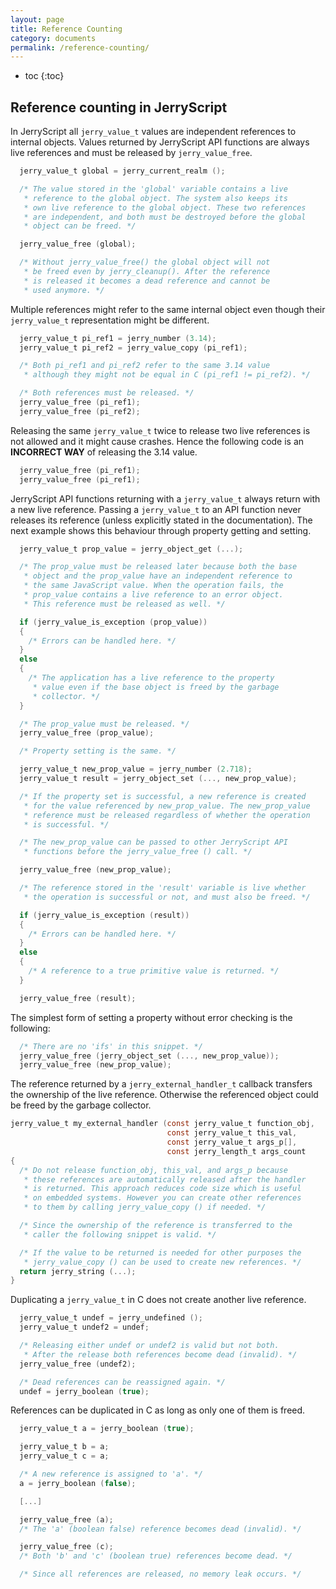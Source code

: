 ```yaml
---
layout: page
title: Reference Counting
category: documents
permalink: /reference-counting/
---
```


* toc
{:toc}

## Reference counting in JerryScript

In JerryScript all `jerry_value_t` values are independent
references to internal objects. Values returned by JerryScript
API functions are always live references and must be released
by `jerry_value_free`.

```c
  jerry_value_t global = jerry_current_realm ();

  /* The value stored in the 'global' variable contains a live
   * reference to the global object. The system also keeps its
   * own live reference to the global object. These two references
   * are independent, and both must be destroyed before the global
   * object can be freed. */

  jerry_value_free (global);

  /* Without jerry_value_free() the global object will not
   * be freed even by jerry_cleanup(). After the reference
   * is released it becomes a dead reference and cannot be
   * used anymore. */
```

Multiple references might refer to the same internal object
even though their `jerry_value_t` representation might be different.

```c
  jerry_value_t pi_ref1 = jerry_number (3.14);
  jerry_value_t pi_ref2 = jerry_value_copy (pi_ref1);

  /* Both pi_ref1 and pi_ref2 refer to the same 3.14 value
   * although they might not be equal in C (pi_ref1 != pi_ref2). */

  /* Both references must be released. */
  jerry_value_free (pi_ref1);
  jerry_value_free (pi_ref2);
```

Releasing the same `jerry_value_t` twice to release two live
references is not allowed and it might cause crashes. Hence the
following code is an **INCORRECT WAY** of releasing the 3.14 value.

```c
  jerry_value_free (pi_ref1);
  jerry_value_free (pi_ref1);
```

JerryScript API functions returning with a `jerry_value_t` always
return with a new live reference. Passing a `jerry_value_t` to
an API function never releases its reference (unless explicitly
stated in the documentation). The next example shows this
behaviour through property getting and setting.

```c
  jerry_value_t prop_value = jerry_object_get (...);

  /* The prop_value must be released later because both the base
   * object and the prop_value have an independent reference to
   * the same JavaScript value. When the operation fails, the
   * prop_value contains a live reference to an error object.
   * This reference must be released as well. */

  if (jerry_value_is_exception (prop_value))
  {
    /* Errors can be handled here. */
  }
  else
  {
    /* The application has a live reference to the property
     * value even if the base object is freed by the garbage
     * collector. */
  }

  /* The prop_value must be released. */
  jerry_value_free (prop_value);

  /* Property setting is the same. */

  jerry_value_t new_prop_value = jerry_number (2.718);
  jerry_value_t result = jerry_object_set (..., new_prop_value);

  /* If the property set is successful, a new reference is created
   * for the value referenced by new_prop_value. The new_prop_value
   * reference must be released regardless of whether the operation
   * is successful. */

  /* The new_prop_value can be passed to other JerryScript API
   * functions before the jerry_value_free () call. */

  jerry_value_free (new_prop_value);

  /* The reference stored in the 'result' variable is live whether
   * the operation is successful or not, and must also be freed. */

  if (jerry_value_is_exception (result))
  {
    /* Errors can be handled here. */
  }
  else
  {
    /* A reference to a true primitive value is returned. */
  }

  jerry_value_free (result);
```

The simplest form of setting a property without error checking
is the following:

```c
  /* There are no 'ifs' in this snippet. */
  jerry_value_free (jerry_object_set (..., new_prop_value));
  jerry_value_free (new_prop_value);
```

The reference returned by a `jerry_external_handler_t` callback
transfers the ownership of the live reference. Otherwise the
referenced object could be freed by the garbage collector.

```c
jerry_value_t my_external_handler (const jerry_value_t function_obj,
                                   const jerry_value_t this_val,
                                   const jerry_value_t args_p[],
                                   const jerry_length_t args_count
{
  /* Do not release function_obj, this_val, and args_p because
   * these references are automatically released after the handler
   * is returned. This approach reduces code size which is useful
   * on embedded systems. However you can create other references
   * to them by calling jerry_value_copy () if needed. */

  /* Since the ownership of the reference is transferred to the
   * caller the following snippet is valid. */

  /* If the value to be returned is needed for other purposes the
   * jerry_value_copy () can be used to create new references. */
  return jerry_string (...);
}
```

Duplicating a `jerry_value_t` in C does not create another live reference.

```c
  jerry_value_t undef = jerry_undefined ();
  jerry_value_t undef2 = undef;

  /* Releasing either undef or undef2 is valid but not both.
   * After the release both references become dead (invalid). */
  jerry_value_free (undef2);

  /* Dead references can be reassigned again. */
  undef = jerry_boolean (true);
```

References can be duplicated in C as long as only one of them is freed.

```c
  jerry_value_t a = jerry_boolean (true);

  jerry_value_t b = a;
  jerry_value_t c = a;

  /* A new reference is assigned to 'a'. */
  a = jerry_boolean (false);

  [...]

  jerry_value_free (a);
  /* The 'a' (boolean false) reference becomes dead (invalid). */

  jerry_value_free (c);
  /* Both 'b' and 'c' (boolean true) references become dead. */

  /* Since all references are released, no memory leak occurs. */
```
